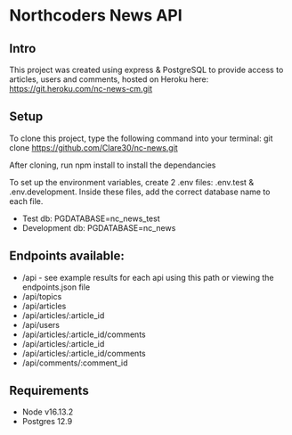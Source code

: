 # Northcoders News API

## Intro 

This project was created using express & PostgreSQL to provide access to articles, users and comments, hosted on Heroku here: https://git.heroku.com/nc-news-cm.git


## Setup

To clone this project, type the following command into your terminal: git clone https://github.com/Clare30/nc-news.git

After cloning, run npm install to install the dependancies

To set up the environment variables, create 2 .env files: .env.test & .env.development. Inside these files, add the correct database name to each file. 
* Test db: PGDATABASE=nc_news_test 
* Development db: PGDATABASE=nc_news


## Endpoints available: 

- /api - see example results for each api using this path or viewing the endpoints.json file
- /api/topics
- /api/articles
- /api/articles/:article_id
- /api/users
- /api/articles/:article_id/comments
- /api/articles/:article_id
- /api/articles/:article_id/comments
- /api/comments/:comment_id

## Requirements

* Node v16.13.2
* Postgres 12.9